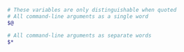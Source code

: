 ```sh title="Special variables"
# These variables are only distinguishable when quoted
# All command-line arguments as a single word
$@

# All command-line arguments as separate words
$*
```

